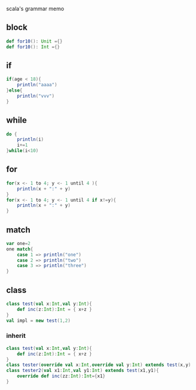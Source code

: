 scala's grammar memo
## block
```scala
def for10(): Unit ={}
def for10(): Int ={}
```


## if
```scala
if(age < 18){
    println("aaaa")
}else{
    println("vvv")
}
```

## while
```scala
do {
    println(i)
    i+=1
}while(i<10)
```

## for
```scala
for(x <- 1 to 4; y <- 1 until 4 ){
    println(x + ":" + y)
}
for(x <- 1 to 4; y <- 1 until 4 if x!=y){
    println(x + ":" + y)
}
```

## match
```scala
var one=2
one match{
    case 1 => println("one")
    case 2 => println("two")
    case 3 => println("three")
}
```

## class
```scala
class test(val x:Int,val y:Int){
    def inc(z:Int):Int = { x+z }
}
val impl = new test(1,2)
```

### inherit
```scala
class test(val x:Int,val y:Int){
    def inc(z:Int):Int = { x+z }
}
class tester(override val x:Int,override val y:Int) extends test(x,y)
class tester2(val x1:Int,val y1:Int) extends test(x1,y1){
    override def inc(zz:Int):Int={x1}
}
```

```scala
```
